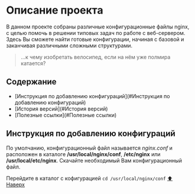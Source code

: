 # Описание проекта
В данном проекте собраны различные конфигурационные файлы nginx, с целью помочь в решении типовых задач по работе с веб-сервером. Здесь Вы сможете найти готовые конфигурации,
начиная с базовой и заканчивая различными сложными структурами. 
>...к чему изобретать велосипед, если на нём уже полмира катается?
## Содержание
- [Инструкция по добавлению конфигураций](#Инструкция по добавлению конфигураций)
- [История версий](#История версий)
- [Полезные ссылки](#Полезные ссылки)

## Инструкция по добавлению конфигураций
По умолчанию, конфигурационный файл называется *nginx.conf* и расположен в каталоге **/usr/local/nginx/conf**, **/etc/nginx** или **/usr/local/etc/nginx**.
Скачайте необходимый Вам конфигурационный файл.

Перейдите в каталог с кофигурацией
``` cd /usr/local/nginx/conf ```
[⬆ Наверх](#Содержание)
